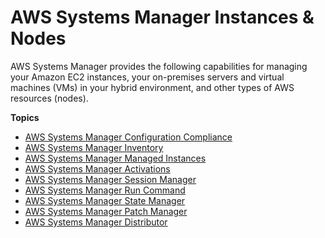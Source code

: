 # AWS Systems Manager Instances & Nodes<a name="systems-manager-instances-and-nodes"></a>

AWS Systems Manager provides the following capabilities for managing your Amazon EC2 instances, your on\-premises servers and virtual machines \(VMs\) in your hybrid environment, and other types of AWS resources \(nodes\)\. 

**Topics**
+ [AWS Systems Manager Configuration Compliance](systems-manager-compliance.md)
+ [AWS Systems Manager Inventory](systems-manager-inventory.md)
+ [AWS Systems Manager Managed Instances](managed_instances.md)
+ [AWS Systems Manager Activations](activations.md)
+ [AWS Systems Manager Session Manager](session-manager.md)
+ [AWS Systems Manager Run Command](execute-remote-commands.md)
+ [AWS Systems Manager State Manager](systems-manager-state.md)
+ [AWS Systems Manager Patch Manager](systems-manager-patch.md)
+ [AWS Systems Manager Distributor](distributor.md)